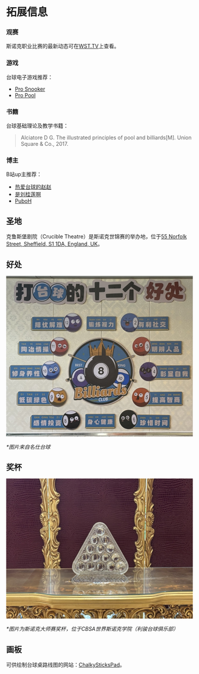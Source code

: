 # 拓展信息

### 观赛

斯诺克职业比赛的最新动态可在[WST.TV](https://www.wst.tv/matches/)上查看。

### 游戏

台球电子游戏推荐：

- [Pro Snooker](https://play.google.com/store/apps/details?id=com.iwaredesigns.prosnooker2012)
- [Pro Pool](https://play.google.com/store/apps/details?id=com.iwaredesigns.propool2012)

### 书籍

台球基础理论及教学书籍：

> Alciatore D G. The illustrated principles of pool and billiards[M]. Union Square & Co., 2017.

### 博主

B站up主推荐：

- [热爱台球的赵赵](https://space.bilibili.com/3493290970188184)
- [是刘桂莲啊](https://space.bilibili.com/483547140)
- [PuboH](https://space.bilibili.com/11973780)

## 圣地

克鲁斯堡剧院（Crucible Theatre）是斯诺克世锦赛的举办地，位于[55 Norfolk Street, Sheffield, S1 1DA, England, UK](https://www.google.com/maps/@53.3809863,-1.4674374,19z)。

## 好处

![](./img/advantage.jpg)

*\*图片来自名仕台球*

## 奖杯

![](./img/trophy.jpg)

*\*图片为斯诺克大师赛奖杯，位于CBSA世界斯诺克学院（利骏台球俱乐部）*

## 画板

可供绘制台球桌路线图的网站：[ChalkySticksPad](https://pad.chalkysticks.com/)。